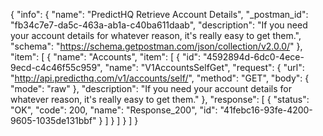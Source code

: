 {
  "info": {
    "name": "PredictHQ Retrieve Account Details",
    "_postman_id": "fb34c7e7-da5c-463a-ab1a-c40ba611daab",
    "description": "If you need your account details for whatever reason, it's really easy to get them.",
    "schema": "https://schema.getpostman.com/json/collection/v2.0.0/"
  },
  "item": [
    {
      "name": "Accounts",
      "item": [
        {
          "id": "4592894d-6dc0-4ece-9ecd-c4c46f55c959",
          "name": "V1AccountsSelfGet",
          "request": {
            "url": "http://api.predicthq.com/v1/accounts/self/",
            "method": "GET",
            "body": {
              "mode": "raw"
            },
            "description": "If you need your account details for whatever reason, it's really easy to get them."
          },
          "response": [
            {
              "status": "OK",
              "code": 200,
              "name": "Response_200",
              "id": "41febc16-93fe-4200-9605-1035de131bbf"
            }
          ]
        }
      ]
    }
  ]
}